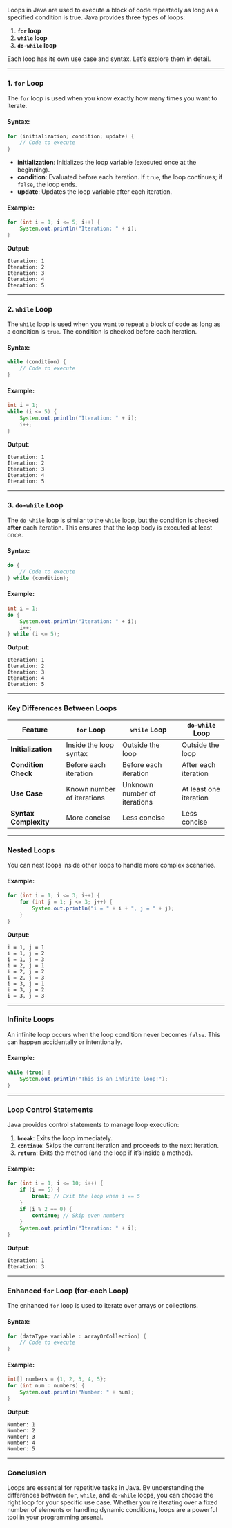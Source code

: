 Loops in Java are used to execute a block of code repeatedly as long as a specified condition is true. Java provides three types of loops:

1. **`for` loop**
2. **`while` loop**
3. **`do-while` loop**

Each loop has its own use case and syntax. Let’s explore them in detail.

---

### **1. `for` Loop**
The `for` loop is used when you know exactly how many times you want to iterate.

#### **Syntax**:
```java
for (initialization; condition; update) {
    // Code to execute
}
```
- **initialization**: Initializes the loop variable (executed once at the beginning).
- **condition**: Evaluated before each iteration. If `true`, the loop continues; if `false`, the loop ends.
- **update**: Updates the loop variable after each iteration.

#### **Example**:
```java
for (int i = 1; i <= 5; i++) {
    System.out.println("Iteration: " + i);
}
```
**Output**:
```
Iteration: 1
Iteration: 2
Iteration: 3
Iteration: 4
Iteration: 5
```

---

### **2. `while` Loop**
The `while` loop is used when you want to repeat a block of code as long as a condition is `true`. The condition is checked before each iteration.

#### **Syntax**:
```java
while (condition) {
    // Code to execute
}
```

#### **Example**:
```java
int i = 1;
while (i <= 5) {
    System.out.println("Iteration: " + i);
    i++;
}
```
**Output**:
```
Iteration: 1
Iteration: 2
Iteration: 3
Iteration: 4
Iteration: 5
```

---

### **3. `do-while` Loop**
The `do-while` loop is similar to the `while` loop, but the condition is checked **after** each iteration. This ensures that the loop body is executed at least once.

#### **Syntax**:
```java
do {
    // Code to execute
} while (condition);
```

#### **Example**:
```java
int i = 1;
do {
    System.out.println("Iteration: " + i);
    i++;
} while (i <= 5);
```
**Output**:
```
Iteration: 1
Iteration: 2
Iteration: 3
Iteration: 4
Iteration: 5
```

---

### **Key Differences Between Loops**

| Feature                | `for` Loop                 | `while` Loop                | `do-while` Loop            |
|------------------------|----------------------------|-----------------------------|----------------------------|
| **Initialization**     | Inside the loop syntax     | Outside the loop            | Outside the loop           |
| **Condition Check**    | Before each iteration      | Before each iteration       | After each iteration       |
| **Use Case**           | Known number of iterations | Unknown number of iterations| At least one iteration     |
| **Syntax Complexity**  | More concise              | Less concise               | Less concise              |

---

### **Nested Loops**
You can nest loops inside other loops to handle more complex scenarios.

#### **Example**:
```java
for (int i = 1; i <= 3; i++) {
    for (int j = 1; j <= 3; j++) {
        System.out.println("i = " + i + ", j = " + j);
    }
}
```
**Output**:
```
i = 1, j = 1
i = 1, j = 2
i = 1, j = 3
i = 2, j = 1
i = 2, j = 2
i = 2, j = 3
i = 3, j = 1
i = 3, j = 2
i = 3, j = 3
```

---

### **Infinite Loops**
An infinite loop occurs when the loop condition never becomes `false`. This can happen accidentally or intentionally.

#### **Example**:
```java
while (true) {
    System.out.println("This is an infinite loop!");
}
```

---

### **Loop Control Statements**
Java provides control statements to manage loop execution:
1. **`break`**: Exits the loop immediately.
2. **`continue`**: Skips the current iteration and proceeds to the next iteration.
3. **`return`**: Exits the method (and the loop if it’s inside a method).

#### **Example**:
```java
for (int i = 1; i <= 10; i++) {
    if (i == 5) {
        break; // Exit the loop when i == 5
    }
    if (i % 2 == 0) {
        continue; // Skip even numbers
    }
    System.out.println("Iteration: " + i);
}
```
**Output**:
```
Iteration: 1
Iteration: 3
```

---

### **Enhanced `for` Loop (for-each Loop)**
The enhanced `for` loop is used to iterate over arrays or collections.

#### **Syntax**:
```java
for (dataType variable : arrayOrCollection) {
    // Code to execute
}
```

#### **Example**:
```java
int[] numbers = {1, 2, 3, 4, 5};
for (int num : numbers) {
    System.out.println("Number: " + num);
}
```
**Output**:
```
Number: 1
Number: 2
Number: 3
Number: 4
Number: 5
```

---

### **Conclusion**
Loops are essential for repetitive tasks in Java. By understanding the differences between `for`, `while`, and `do-while` loops, you can choose the right loop for your specific use case. Whether you're iterating over a fixed number of elements or handling dynamic conditions, loops are a powerful tool in your programming arsenal.
